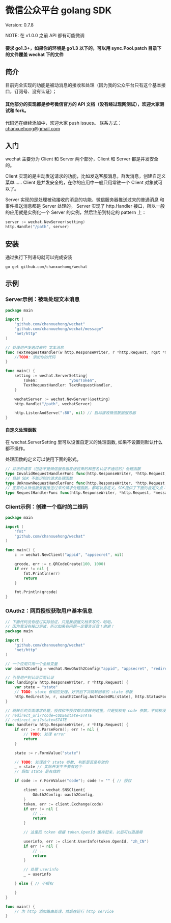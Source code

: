 # 微信公众平台 golang SDK

Version: 0.7.8

NOTE: 在 v1.0.0 之前 API 都有可能微调

#### 要求 go1.3+，如果你的环境是 go1.3 以下的，可以用 sync.Pool.patch 目录下的文件覆盖 wechat 下的文件

## 简介

目前完全实现的功能是被动消息的接收和处理（因为我的公众平台只有这个基本接口，订阅号、没有认证）；

#### 其他部分的实现都是参考微信官方的 API 文档（没有经过现网测试），欢迎大家测试和 fork。

代码还在继续添加中，欢迎大家 push issues。
联系方式：chanxuehong@gmail.com

## 入门

wechat 主要分为 Client 和 Server 两个部分，Client 和 Server 都是并发安全的。

Client 实现的是主动发送请求的功能，比如发送客服消息，群发消息，创建自定义菜单......
Client 是并发安全的，在你的应用中一般只用常驻一个 Client 对象就可以了。

Server 实现的是处理被动接收的消息的功能，微信服务器推送过来的普通消息 和 事件推送消息都是 Server 处理的。
Server 实现了 http.Handler 接口，所以一般的应用就是实例化一个 Server 的实例，然后注册到特定的 pattern 上：
```Go
server := wechat.NewServer(setting)
http.Handle("/path", server)
```

## 安装

通过执行下列语句就可以完成安装

	go get github.com/chanxuehong/wechat

## 示例

### Server示例：被动处理文本消息

```Go
package main

import (
	"github.com/chanxuehong/wechat"
	"github.com/chanxuehong/wechat/message"
	"net/http"
)

// 处理用户发送过来的 文本消息
func TextRequestHandler(w http.ResponseWriter, r *http.Request, rqst *message.Request) {
	//TODO: 添加你的代码
}

func main() {
	setting := wechat.ServerSetting{
		Token:              "yourToken",
		TextRequestHandler: TextRequestHandler,
	}

	wechatServer := wechat.NewServer(&setting)
	http.Handle("/path", wechatServer)

	http.ListenAndServe(":80", nil) // 启动接收微信数据服务器
}
```

#### 自定义处理函数
在 wechat.ServerSetting 里可以设置自定义的处理函数, 如果不设置则默认什么都不操作。

处理函数的定义可以使用下面的形式。
```Go
// 非法的请求（包括不是微信服务器发送过来的和签名认证不通过的）处理函数
type InvalidRequestHandlerFunc func(http.ResponseWriter, *http.Request, error)
// 目前 SDK 不能识别的请求处理函数
type UnknownRequestHandlerFunc func(http.ResponseWriter, *http.Request, *message.Request)
// 正常的从微信服务器推送过来的请求处理函数，都可以自定义。SDK提供了下面的自定义点：
type RequestHandlerFunc func(http.ResponseWriter, *http.Request, *message.Request)
```

### Client示例：创建一个临时的二维码

```Go
package main

import (
	"fmt"
	"github.com/chanxuehong/wechat"
)

func main() {
	c := wechat.NewClient("appid", "appsecret", nil)

	qrcode, err := c.QRCodeCreate(100, 1000)
	if err != nil {
		fmt.Println(err)
		return
	}

	fmt.Println(qrcode)
}
```

### OAuth2：网页授权获取用户基本信息

```Go
// 下面代码没有经过实际验证，只是我根据文档来写的，哈哈。
// 因为我没有接口测试，所以如果有问题一定要告诉我！谢谢！
package main

import (
	"github.com/chanxuehong/wechat"
	"net/http"
)

// 一个应用只用一个全局变量
var oauth2Config = wechat.NewOAuth2Config("appid", "appsecret", "redirectURL", "scope0", "scope1")

// 引导用户到认证页面认证
func landing(w http.ResponseWriter, r *http.Request) {
	var state = "state"
	// TODO: state 做相应处理，好识别下次跳转回来的 state 参数
	http.Redirect(w, r, oauth2Config.AuthCodeURL(state), http.StatusFound)
}

// 跳转后的页面请求处理，授权和不授权都会跳转到这里，只是授权有 code 参数，不授权没有
// redirect_uri/?code=CODE&state=STATE
// redirect_uri?state=STATE
func handler(w http.ResponseWriter, r *http.Request) {
	if err := r.ParseForm(); err != nil {
		// TODO: 处理 error
		return
	}

	state := r.FormValue("state")

	// TODO: 处理这个 state 参数, 判断是否是有效的
	_ = state // 实际开发中不要有这个
	// 假如 state 是有效的

	if code := r.FormValue("code"); code != "" { // 授权

		client := wechat.SNSClient{
			OAuth2Config: oauth2Config,
		}
		token, err := client.Exchange(code)
		if err != nil {
			// ...
			return
		}

		// 这里把 token 根据 token.OpenId 缓存起来，以后可以直接用

		userinfo, err := client.UserInfo(token.OpenId, "zh_CN")
		if err != nil {
			// ...
			return
		}

		// 处理 userinfo
		_ = userinfo

	} else { // 不授权

	}
}

func main() {
	// 为 http 添加路由处理，然后在运行 http service
}
```